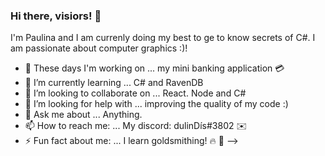 ### Hi there, visiors! 👋
I'm Paulina and I am currenly doing my best to ge to know secrets of C#. I am passionate about computer graphics :)!
- 🔭 These days I'm working on ... my mini banking application :credit_card:	
- 🌱 I’m currently learning ... C# and RavenDB
- 👯 I’m looking to collaborate on ... React. Node and C#
- 🤔 I’m looking for help with ... improving the quality of my code :)
- 💬 Ask me about ... Anything.
- 📫 How to reach me: ...  My discord: dulinDís#3802 :envelope:	
- ⚡ Fun fact about me: ... I learn goldsmithing!  :fire:	:sparkler:
-->
